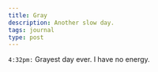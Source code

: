 ```yaml
---
title: Gray
description: Another slow day.
tags: journal
type: post
---
```


`4:32pm:` Grayest day ever. I have no energy.
